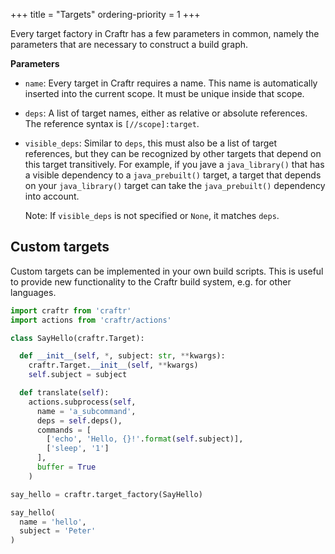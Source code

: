 +++
title = "Targets"
ordering-priority = 1
+++

Every target factory in Craftr has a few parameters in common, namely the
parameters that are necessary to construct a build graph.

__Parameters__

* `name`: Every target in Craftr requires a name. This name is automatically
  inserted into the current scope. It must be unique inside that scope.

* `deps`: A list of target names, either as relative or absolute references.
  The reference syntax is `[//scope]:target`.

* `visible_deps`: Similar to `deps`, this must also be a list of target
  references, but they can be recognized by other targets that depend on
  this target transitively. For example, if you jave a `java_library()` that
  has a visible dependency to a `java_prebuilt()` target, a target that
  depends on your `java_library()` target can take the `java_prebuilt()`
  dependency into account.

  Note: If `visible_deps` is not specified or `None`, it matches `deps`.

## Custom targets

Custom targets can be implemented in your own build scripts. This is useful to
provide new functionality to the Craftr build system, e.g. for other languages.

```python
import craftr from 'craftr'
import actions from 'craftr/actions'

class SayHello(craftr.Target):

  def __init__(self, *, subject: str, **kwargs):
    craftr.Target.__init__(self, **kwargs)
    self.subject = subject

  def translate(self):
    actions.subprocess(self,
      name = 'a_subcommand',
      deps = self.deps(),
      commands = [
        ['echo', 'Hello, {}!'.format(self.subject)],
        ['sleep', '1']
      ],
      buffer = True
    )

say_hello = craftr.target_factory(SayHello)

say_hello(
  name = 'hello',
  subject = 'Peter'
)
```
